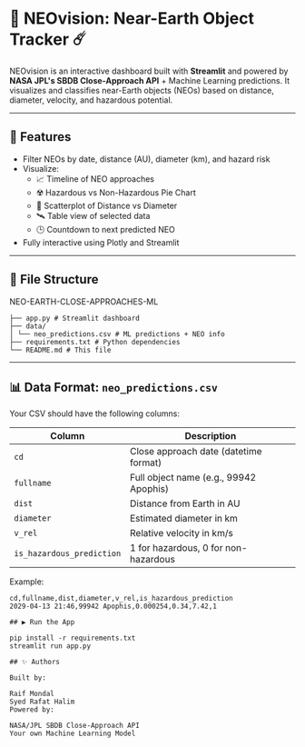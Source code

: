 # 🌌 NEOvision: Near-Earth Object Tracker ☄️

NEOvision is an interactive dashboard built with **Streamlit** and powered by **NASA JPL's SBDB Close-Approach API** + Machine Learning predictions. It visualizes and classifies near-Earth objects (NEOs) based on distance, diameter, velocity, and hazardous potential.

---

## 🚀 Features

- Filter NEOs by date, distance (AU), diameter (km), and hazard risk
- Visualize:
  - 📈 Timeline of NEO approaches
  - ☢️ Hazardous vs Non-Hazardous Pie Chart
  - 📏 Scatterplot of Distance vs Diameter
  - 🛰️ Table view of selected data
  - 🕒 Countdown to next predicted NEO
- Fully interactive using Plotly and Streamlit

---

## 📂 File Structure
NEO-EARTH-CLOSE-APPROACHES-ML
```
├── app.py # Streamlit dashboard
├── data/
│ └── neo_predictions.csv # ML predictions + NEO info
├── requirements.txt # Python dependencies
└── README.md # This file
```


---

## 📊 Data Format: `neo_predictions.csv`

Your CSV should have the following columns:

| Column | Description |
|--------|-------------|
| `cd` | Close approach date (datetime format) |
| `fullname` | Full object name (e.g., 99942 Apophis) |
| `dist` | Distance from Earth in AU |
| `diameter` | Estimated diameter in km |
| `v_rel` | Relative velocity in km/s |
| `is_hazardous_prediction` | 1 for hazardous, 0 for non-hazardous |

Example:

```csv
cd,fullname,dist,diameter,v_rel,is_hazardous_prediction
2029-04-13 21:46,99942 Apophis,0.000254,0.34,7.42,1

## ▶️ Run the App

pip install -r requirements.txt
streamlit run app.py

## ✨ Authors

Built by:

Raif Mondal
Syed Rafat Halim
Powered by:

NASA/JPL SBDB Close-Approach API
Your own Machine Learning Model